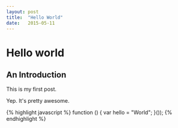 ```yaml
---
layout: post
title:  "Hello World"
date:   2015-05-11
---
```


# Hello world

## An Introduction

This is my first post.

Yep. It's pretty awesome.

{% highlight javascript %}
function () {
	var hello = "World";
}());
{% endhighlight %}